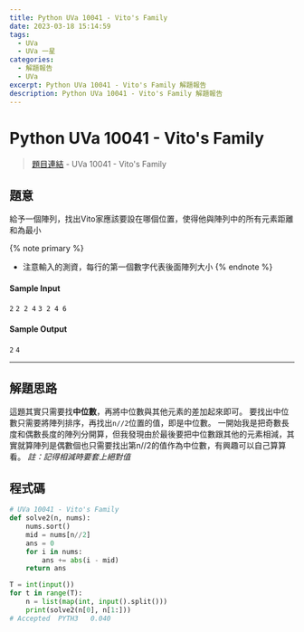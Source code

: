 ```yaml
---
title: Python UVa 10041 - Vito's Family
date: 2023-03-18 15:14:59
tags:
  - UVa
  - UVa 一星
categories:
  - 解題報告
  - UVa
excerpt: Python UVa 10041 - Vito's Family 解題報告
description: Python UVa 10041 - Vito's Family 解題報告
---
```


# Python UVa 10041 - Vito's Family

>[題目連結](https://onlinejudge.org/index.php?option=onlinejudge&Itemid=8&page=show_problem&problem=982) - UVa 10041 - Vito's Family



## 題意
給予一個陣列，找出Vito家應該要設在哪個位置，使得他與陣列中的所有元素距離和為最小

{% note primary %}
 - 注意輸入的測資，每行的第一個數字代表後面陣列大小
{% endnote %}

#### Sample Input 
`2`
`2 2 4`
`3 2 4 6`

#### Sample Output 
`2`
`4`

---
## 解題思路
這題其實只需要找**中位數**，再將中位數與其他元素的差加起來即可。
要找出中位數只需要將陣列排序，再找出`n//2`位置的值，即是中位數。
一開始我是把奇數長度和偶數長度的陣列分開算，但我發現由於最後要把中位數跟其他的元素相減，其實就算陣列是偶數個也只需要找出第n//2的值作為中位數，有興趣可以自己算算看。
*註：記得相減時要套上絕對值*



## 程式碼
```python
# UVa 10041 - Vito's Family
def solve2(n, nums):
    nums.sort()
    mid = nums[n//2]
    ans = 0
    for i in nums:
        ans += abs(i - mid)
    return ans

T = int(input())
for t in range(T):
    n = list(map(int, input().split()))
    print(solve2(n[0], n[1:]))
# Accepted	PYTH3	0.040
```